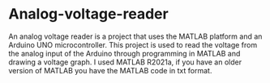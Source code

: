 # Analog-voltage-reader

An analog voltage reader is a project that uses the MATLAB platform and an Arduino UNO microcontroller.
This project is used to read the voltage from the analog input of the Arduino through programming in MATLAB and drawing a voltage graph.
I used MATLAB R2021a, if you have an older version of MATLAB you have the MATLAB code in txt format.
